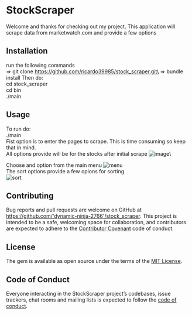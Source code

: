 # StockScraper
Welcome and thanks for checking out my project. This application will scrape data from marketwatch.com and provide a few options

## Installation
run the following commands\
=> git clone https://github.com/ricardo39985/stock_scraper.git\
=> bundle install
Then do:\
cd stock_scraper\
cd bin\
./main




## Usage
To run do:\
./main\
Fist option is to enter the pages to scrape. This is time consuming so keep that in mind.\
All options provide will be for the stocks after initial scrape
![image](https://user-images.githubusercontent.com/56775968/72629542-8916db00-391e-11ea-8b98-08cc6175be2a.png)\

Choose and option from the main menu
![menu](https://user-images.githubusercontent.com/56775968/72630127-af894600-391f-11ea-91d2-e4060c2f6f99.png)
\
The sort options provide a few opions for sorting\
![sort](https://user-images.githubusercontent.com/56775968/72630315-13137380-3920-11ea-8453-9615428710a9.png)



## Contributing

Bug reports and pull requests are welcome on GitHub at https://github.com/'dynamic-ninja-2766'/stock_scraper. This project is intended to be a safe, welcoming space for collaboration, and contributors are expected to adhere to the [Contributor Covenant](http://contributor-covenant.org) code of conduct.

## License

The gem is available as open source under the terms of the [MIT License](https://opensource.org/licenses/MIT).

## Code of Conduct

Everyone interacting in the StockScraper project’s codebases, issue trackers, chat rooms and mailing lists is expected to follow the [code of conduct](https://github.com/'dynamic-ninja-2766'/stock_scraper/blob/master/CODE_OF_CONDUCT.md).
